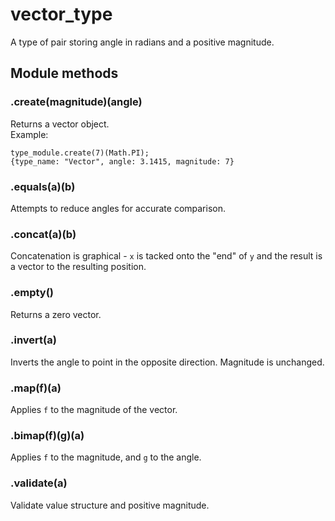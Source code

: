 # vector_type   
A type of pair storing angle in radians and a positive magnitude.   
## Module methods   
### .create(magnitude)(angle)   
Returns a vector object.   
Example:   
```   
type_module.create(7)(Math.PI);   
{type_name: "Vector", angle: 3.1415, magnitude: 7}   
```   
### .equals(a)(b)   
Attempts to reduce angles for accurate comparison.   
### .concat(a)(b)   
Concatenation is graphical - `x` is tacked onto the "end" of `y` and the result is a vector to the resulting position.   
### .empty()   
Returns a zero vector.   
### .invert(a)   
Inverts the angle to point in the opposite direction. Magnitude is unchanged.   
### .map(f)(a)   
Applies `f` to the magnitude of the vector.   
### .bimap(f)(g)(a)   
Applies `f` to the magnitude, and `g` to the angle.   
### .validate(a)   
Validate value structure and positive magnitude.   
